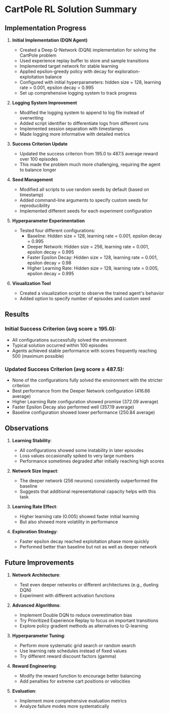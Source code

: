 # CartPole RL Solution Summary

## Implementation Progress

1. **Initial Implementation (DQN Agent)**
   - Created a Deep Q-Network (DQN) implementation for solving the CartPole problem
   - Used experience replay buffer to store and sample transitions
   - Implemented target network for stable learning
   - Applied epsilon-greedy policy with decay for exploration-exploitation balance
   - Configured with initial hyperparameters: hidden size = 128, learning rate = 0.001, epsilon decay = 0.995
   - Set up comprehensive logging system to track progress

2. **Logging System Improvement**
   - Modified the logging system to append to log file instead of overwriting
   - Added script identifier to differentiate logs from different runs
   - Implemented session separation with timestamps
   - Made logging more informative with detailed metrics

3. **Success Criterion Update**
   - Updated the success criterion from 195.0 to 487.5 average reward over 100 episodes
   - This made the problem much more challenging, requiring the agent to balance longer

4. **Seed Management**
   - Modified all scripts to use random seeds by default (based on timestamp)
   - Added command-line arguments to specify custom seeds for reproducibility
   - Implemented different seeds for each experiment configuration

5. **Hyperparameter Experimentation**
   - Tested four different configurations:
     - Baseline: Hidden size = 128, learning rate = 0.001, epsilon decay = 0.995
     - Deeper Network: Hidden size = 256, learning rate = 0.001, epsilon decay = 0.995
     - Faster Epsilon Decay: Hidden size = 128, learning rate = 0.001, epsilon decay = 0.98
     - Higher Learning Rate: Hidden size = 128, learning rate = 0.005, epsilon decay = 0.995

6. **Visualization Tool**
   - Created a visualization script to observe the trained agent's behavior
   - Added option to specify number of episodes and custom seed

## Results

### Initial Success Criterion (avg score ≥ 195.0):
- All configurations successfully solved the environment
- Typical solution occurred within 100 episodes
- Agents achieved stable performance with scores frequently reaching 500 (maximum possible)

### Updated Success Criterion (avg score ≥ 487.5):
- None of the configurations fully solved the environment with the stricter criterion
- Best performance from the Deeper Network configuration (416.66 average)
- Higher Learning Rate configuration showed promise (372.09 average)
- Faster Epsilon Decay also performed well (357.19 average)
- Baseline configuration showed lower performance (250.84 average)

## Observations

1. **Learning Stability**: 
   - All configurations showed some instability in later episodes
   - Loss values occasionally spiked to very large numbers
   - Performance sometimes degraded after initially reaching high scores

2. **Network Size Impact**:
   - The deeper network (256 neurons) consistently outperformed the baseline
   - Suggests that additional representational capacity helps with this task

3. **Learning Rate Effect**:
   - Higher learning rate (0.005) showed faster initial learning
   - But also showed more volatility in performance

4. **Exploration Strategy**:
   - Faster epsilon decay reached exploitation phase more quickly
   - Performed better than baseline but not as well as deeper network

## Future Improvements

1. **Network Architecture**:
   - Test even deeper networks or different architectures (e.g., dueling DQN)
   - Experiment with different activation functions

2. **Advanced Algorithms**:
   - Implement Double DQN to reduce overestimation bias
   - Try Prioritized Experience Replay to focus on important transitions
   - Explore policy gradient methods as alternatives to Q-learning

3. **Hyperparameter Tuning**:
   - Perform more systematic grid search or random search
   - Use learning rate schedules instead of fixed values
   - Try different reward discount factors (gamma)

4. **Reward Engineering**:
   - Modify the reward function to encourage better balancing
   - Add penalties for extreme cart positions or velocities

5. **Evaluation**:
   - Implement more comprehensive evaluation metrics
   - Analyze failure modes more systematically 